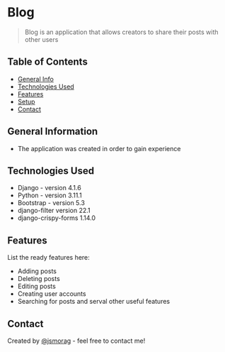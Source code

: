 # Blog
> Blog is an application that allows creators to share their posts with other users
<!-- > Live demo [_here_](https://www.example.com).  -->

## Table of Contents
* [General Info](#general-information)
* [Technologies Used](#technologies-used)
* [Features](#features)
* [Setup](#setup)
* [Contact](#contact)
<!-- * [License](#license) -->


## General Information
- The application was created in order to gain experience 



## Technologies Used
- Django - version 4.1.6
- Python - version 3.11.1
- Bootstrap - version 5.3
- django-filter version 22.1
- django-crispy-forms 1.14.0


## Features
List the ready features here:
- Adding posts
- Deleting posts
- Editing posts
- Creating user accounts
- Searching for posts
and serval other useful features



## Contact
Created by [@jsmorag](https://www.jsmorag.pl/) - feel free to contact me!
